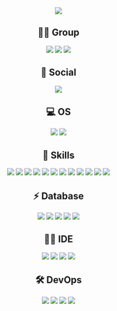 <div align="center">
  <img src="https://capsule-render.vercel.app/api?type=waving&color=BDBDC8&height=150&section=header" style="pointer-events: none; cursor: default;" />

  <h2>🤜🤛 Group</h2>

  <img src="https://img.shields.io/badge/JavaScript-F7DF1E?style=for-the-badge&logo=JavaScript&logoColor=white" style="pointer-events: none; cursor: default;" />
  <img src="https://img.shields.io/badge/Discord-7289DA?style=for-the-badge&logo=discord&logoColor=white" style="pointer-events: none; cursor: default;" />
  <img src="https://img.shields.io/badge/Slack-4A154B?style=for-the-badge&logo=slack&logoColor=white" style="pointer-events: none; cursor: default;" />


  <h2>👨 Social</h2>
  <a href="https://github.com/lhmin0817">
    <img src="https://img.shields.io/badge/GitHub-100000?style=for-the-badge&logo=github&logoColor=white" style="pointer-events: none; cursor: default;" />
  </a>

  <h2>💻 OS</h2>
  <img src="https://img.shields.io/badge/Linux-FCC624?style=for-the-badge&logo=linux&logoColor=black" style="pointer-events: none; cursor: default;" />
  <img src="https://img.shields.io/badge/Windows-0078D6?style=for-the-badge&logo=windows&logoColor=white" style="pointer-events: none; cursor: default;" />

  <h2>🚀 Skills</h2>
  <img src="https://img.shields.io/badge/Java-ED8B00?style=for-the-badge&logo=openjdk&logoColor=white" style="pointer-events: none; cursor: default;" />
  <img src="https://img.shields.io/badge/Spring_Framework-6DB33F?style=for-the-badge&logo=spring&logoColor=white" style="pointer-events: none; cursor: default;" />
  <img src="https://img.shields.io/badge/Spring_Boot-6DB33F?style=for-the-badge&logo=spring-boot&logoColor=white" style="pointer-events: none; cursor: default;" />
  <img src="https://img.shields.io/badge/Python-3776AB?style=for-the-badge&logo=python&logoColor=white" style="pointer-events: none; cursor: default;" />
  <img src="https://img.shields.io/badge/JavaScript-F7DF1E?style=for-the-badge&logo=JavaScript&logoColor=white" style="pointer-events: none; cursor: default;" />
  <img src="https://img.shields.io/badge/HTML-239120?style=for-the-badge&logo=html5&logoColor=white" style="pointer-events: none; cursor: default;" />
  <img src="https://img.shields.io/badge/CSS-1572B6?style=for-the-badge&logo=css3&logoColor=white" style="pointer-events: none; cursor: default;" />
  <img src="https://img.shields.io/badge/Node.js-43853D?style=for-the-badge&logo=node.js&logoColor=white" style="pointer-events: none; cursor: default;" />
  <img src="https://img.shields.io/badge/React-20232A?style=for-the-badge&logo=react&logoColor=61DAFB" style="pointer-events: none; cursor: default;" />
  <img src="https://img.shields.io/badge/Bootstrap-7952B3?style=for-the-badge&logo=bootstrap&logoColor=white" style="pointer-events: none; cursor: default;" />
  <img src="https://img.shields.io/badge/Docker-2496ED?style=for-the-badge&logo=docker&logoColor=white" style="pointer-events: none; cursor: default;" />
  <img src="https://img.shields.io/badge/Kubernetes-326CE5?style=for-the-badge&logo=kubernetes&logoColor=white" style="pointer-events: none; cursor: default;" />

  <h2>⚡ Database</h2>
  <img src="https://img.shields.io/badge/Oracle-F80000?style=for-the-badge&logo=Oracle&logoColor=white" style="pointer-events: none; cursor: default;" />
  <img src="https://img.shields.io/badge/MySQL-005C84?style=for-the-badge&logo=mysql&logoColor=white" style="pointer-events: none; cursor: default;" />
  <img src="https://img.shields.io/badge/SQLite-07405E?style=for-the-badge&logo=sqlite&logoColor=white" style="pointer-events: none; cursor: default;" />
  <img src="https://img.shields.io/badge/MariaDB-003545?style=for-the-badge&logo=mariadb&logoColor=white" style="pointer-events: none; cursor: default;" />
  <img src="https://img.shields.io/badge/MongoDB-4EA94B?style=for-the-badge&logo=mongodb&logoColor=white" style="pointer-events: none; cursor: default;" />

  <h2>👩‍💻 IDE</h2>
  <img src="https://img.shields.io/badge/Eclipse-2C2255?style=for-the-badge&logo=eclipse&logoColor=white" style="pointer-events: none; cursor: default;" />
  <img src="https://img.shields.io/badge/IntelliJ_IDEA-000000.svg?style=for-the-badge&logo=intellij-idea&logoColor=white" style="pointer-events: none; cursor: default;" />
  <img src="https://img.shields.io/badge/PyCharm-000000.svg?&style=for-the-badge&logo=PyCharm&logoColor=white" style="pointer-events: none; cursor: default;" />
  <img src="https://img.shields.io/badge/Visual_Studio-5C2D91?style=for-the-badge&logo=visual%20studio&logoColor=white" style="pointer-events: none; cursor: default;" />

  <h2>🛠️ DevOps</h2>
  <img src="https://img.shields.io/badge/Docker-2496ED?style=for-the-badge&logo=docker&logoColor=white" style="pointer-events: none; cursor: default;" />
  <img src="https://img.shields.io/badge/Kubernetes-326CE5?style=for-the-badge&logo=kubernetes&logoColor=white" style="pointer-events: none; cursor: default;" />
  <img src="https://img.shields.io/badge/AWS-232F3E?style=for-the-badge&logo=amazon-aws&logoColor=white" style="pointer-events: none; cursor: default;" />

  <img src="https://capsule-render.vercel.app/api?type=waving&color=BDBDC8&height=150&section=footer" style="pointer-events: none; cursor: default;" />
</div>

